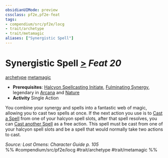```yaml
---
obsidianUIMode: preview
cssclass: pf2e,pf2e-feat
tags:
- compendium/src/pf2e/locg
- trait/archetype
- trait/metamagic
aliases: ["Synergistic Spell"]
---
```

# Synergistic Spell  [>](chapter-9-playing-the-game.md#Actions "Single Action") *Feat 20*  
[archetype](archetype.md "Archetype Feat Trait")  [metamagic](metamagic.md "Metamagic General Trait")  

- **Prerequisites**: [Halcyon Spellcasting Initiate](halcyon-spellcasting-initiate-locg.md), [Fulminating Synergy](fulminating-synergy-locg.md), legendary in [Arcana](skills.md#Arcana) and [Nature](skills.md#Nature)
- **Activity** Single Action

You combine your synergy and spells into a fantastic web of magic, allowing you to cast two spells at once. If the next action you use is to [Cast a Spell](cast-a-spell.md) from one of your halcyon spell slots, after that spell resolves, you can [Cast another Spell](cast-a-spell.md) as a free action. This spell must be cast from one of your halcyon spell slots and be a spell that would normally take two actions to cast.

*Source: Lost Omens: Character Guide p. 105*  
%% #compendium/src/pf2e/locg #trait/archetype #trait/metamagic %%